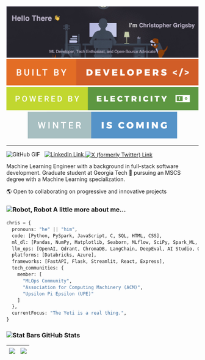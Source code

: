 <div id="header" align="center">
  <img src="public/profile-banner.jpg"/>
  <div id="for-the-badges"> 
    <img src="public/built-by-developers.svg"/> 
    <img src="public/powered-by-electricity.svg"/> 
    <img src="public/winter-is-coming.svg"/> 
  </div>
</div>

---

<div id="social-media"> 
  <img src="https://media3.giphy.com/media/KzJkzjggfGN5Py6nkT/giphy.gif?cid=ecf05e47kdqmsb0c0jutw2frfswxmewcrchghplwistohma6&rid=giphy.gif&ct=s" width="60" alt="GitHub GIF"> 
    &nbsp;
  <a href="https://www.linkedin.com/in/c-grigsby/">
    <img src="https://img.shields.io/badge/LinkedIn-blue?style=for-the-badge&logo=linkedin&logoColor=white" alt="LinkedIn Link"/>
  </a>
  <a href="https://x.com/cgrigsby_">
    <img src="https://img.shields.io/badge/Twitter-000000?style=for-the-badge&logo=x&logoColor=white" 
      height=30px
      style="position: relative; top: 1px;"
      alt="X (formerly Twitter) Link"/>
  </a>
</div>

Machine Learning Engineer with a background in full-stack software development. Graduate student at Georgia Tech 🐝 pursuing an MSCS degree with a Machine Learning specialization.

🌎 Open to collaborating on progressive and innovative projects

### <img src="https://media0.giphy.com/media/TLPJfIiVJtFn50nFm4/giphy.gif?cid=ecf05e47exbrsk3i97eted5a59o8vtymsy9euelyelcjtckt&rid=giphy.gif&ct=s" width="64" alt="Robot, Robot"> A little more about me...

```python
chris = {
  pronouns: "he" || "him",
  code: [Python, PySpark, JavaScript, C, SQL, HTML, CSS],
  ml_dl: [Pandas, NumPy, Matplotlib, Seaborn, MLflow, SciPy, Spark_ML, Scikit-Learn, TensorFlow],
  llm_ops: [OpenAI, Qdrant, ChromaDB, LangChain, DeepEval, AI Studio, Ollama],
  platforms: [Databricks, Azure],
  frameworks: [FastAPI, Flask, Streamlit, React, Express],
  tech_communities: {
    member: [
      "MLOps Community",
      "Association for Computing Machinery (ACM)",
      "Upsilon Pi Epsilon (UPE)"
    ]
  },
  currentFocus: "The Yeti is a real thing.",
}
```

### <img src="https://media1.giphy.com/media/PkGLJIKYcgCYrxdpks/giphy.gif?cid=ecf05e477fzdw0r3xa65dwcoi96axqywgnsowg4dozxidjln&rid=giphy.gif&ct=s" width="55" alt="Stat Bars">&nbsp;GitHub Stats

| <img align="center" src="http://github-readme-streak-stats.herokuapp.com?user=c-grigsby&theme=dark&background=000000" /> | <img align="center" src="https://github-readme-stats-rosy-two-38.vercel.app/api/top-langs/?username=c-grigsby&exclude_repo=inventory-management-system,csharp-mini-projects,ml-fintech-case-studies&langs_count=8&layout=compact&theme=vision-friendly-dark&size_weight=0.55&count_weight=0.45"/> |
| ------------------------------------------------------------------------------------------------------------------------ | ------------------------------------------------------------------------------------------------------------------------------------------------------------------------------------------------------------------------------------------------------------------------------------------------- |
